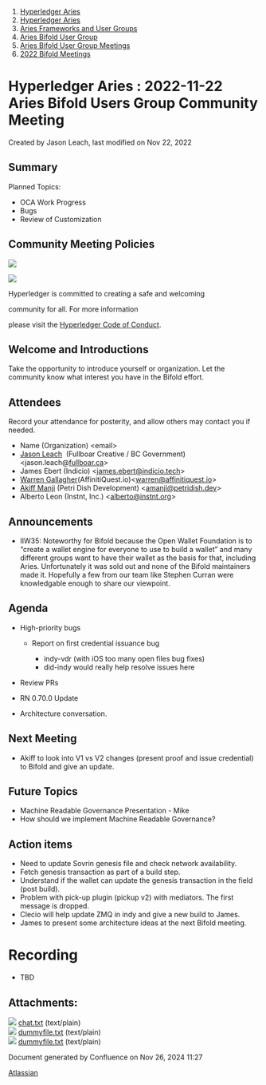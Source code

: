 1. [Hyperledger Aries](index.html)
2. [Hyperledger Aries](Hyperledger-Aries_18481154.html)
3. [Aries Frameworks and User Groups](Aries-Frameworks-and-User-Groups_18481290.html)
4. [Aries Bifold User Group](Aries-Bifold-User-Group_18490719.html)
5. [Aries Bifold User Group Meetings](Aries-Bifold-User-Group-Meetings_18490725.html)
6. [2022 Bifold Meetings](2022-Bifold-Meetings_18515892.html)

# Hyperledger Aries : 2022-11-22 Aries Bifold Users Group Community Meeting

Created by Jason Leach, last modified on Nov 22, 2022

## Summary

Planned Topics:

- OCA Work Progress
- Bugs
- Review of Customization

## Community Meeting Policies

![](https://wiki.hyperledger.org/download/attachments/29034696/Antitrustnotice.png?version=1&modificationDate=1581695654000&api=v2)

![](https://wiki.hyperledger.org/download/attachments/2392771/welcome.png?version=2&modificationDate=1572450107000&api=v2)

Hyperledger is committed to creating a safe and welcoming

community for all. For more information

please visit the [Hyperledger Code of Conduct](https://lf-hyperledger.atlassian.net/wiki/display/HYP/Hyperledger+Code+of+Conduct).

## Welcome and Introductions

Take the opportunity to introduce yourself or organization. Let the community know what interest you have in the Bifold effort.

## Attendees

Record your attendance for posterity, and allow others may contact you if needed.

- Name (Organization) &lt;email&gt;
- [Jason Leach](https://lf-hyperledger.atlassian.net/wiki/people/557058:f6688130-fee2-4c0a-a611-b8623f0d7f57?ref=confluence)  (Fullboar Creative / BC Government) &lt;jason.leach@[fullboar.ca](http://fullboar.ca)&gt;
- James Ebert (Indicio) &lt;james.ebert@indicio.tech&gt;
- [Warren Gallagher](https://lf-hyperledger.atlassian.net/wiki/people/557058:98b910cc-1131-4987-bc79-b6c4681c64ab?ref=confluence)(AffinitiQuest.io)&lt;warren@affinitiquest.io&gt;
- [Akiff Manji](https://lf-hyperledger.atlassian.net/wiki/people/557058:493444f6-a19a-4aa4-a9ca-24d3397297bf?ref=confluence) (Petri Dish Development) &lt;amanji@petridish.dev&gt;
- Alberto Leon (Instnt, Inc.) &lt;alberto@instnt.org&gt;

## Announcements

- IIW35: Noteworthy for Bifold because the Open Wallet Foundation is to “create a wallet engine for everyone to use to build a wallet” and many different groups want to have their wallet as the basis for that, including Aries. Unfortunately it was sold out and none of the Bifold maintainers made it. Hopefully a few from our team like Stephen Curran were knowledgable enough to share our viewpoint.

## Agenda

- High-priority bugs
  
  - Report on first credential issuance bug
    
    - indy-vdr (with iOS too many open files bug fixes)
    - did-indy would really help resolve issues here
- Review PRs
- RN 0.70.0 Update
- Architecture conversation.

## Next Meeting

- Akiff to look into V1 vs V2 changes (present proof and issue credential) to Bifold and give an update.

## Future Topics

- Machine Readable Governance Presentation - Mike
- How should we implement Machine Readable Governance?

## Action items

- Need to update Sovrin genesis file and check network availability.
- Fetch genesis transaction as part of a build step.
- Understand if the wallet can update the genesis transaction in the field (post build).
- Problem with pick-up plugin (pickup v2) with mediators. The first message is dropped.
- Clecio will help update ZMQ in indy and give a new build to James.
- James to present some architecture ideas at the next Bifold meeting.

# Recording

- TBD

## Attachments:

![](images/icons/bullet_blue.gif) [chat.txt](attachments/18500021/18517184.txt) (text/plain)  
![](images/icons/bullet_blue.gif) [dummyfile.txt](attachments/18500021/18517185.txt) (text/plain)  
![](images/icons/bullet_blue.gif) [dummyfile.txt](attachments/18500021/18517186.txt) (text/plain)

Document generated by Confluence on Nov 26, 2024 11:27

[Atlassian](http://www.atlassian.com/)
